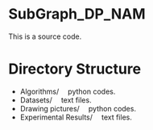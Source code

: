 # SubGraph_DP_NAM
This is a source code.

# Directory Structure

- Algorithms/  python codes.
- Datasets/  text files.
- Drawing pictures/  python codes.
- Experimental Results/  text files.

